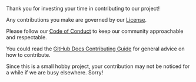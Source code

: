 Thank you for investing your time in contributing to our project!

Any contributions you make are governed by our [License](LICENSE.txt).

Please follow our [Code of Conduct](CODE_OF_CONDUCT.md) to keep our community approachable and respectable.

You could read the [GitHub Docs Contributing Guide](https://github.com/github/docs/blob/main/CONTRIBUTING.md) for general advice on how to contribute.

Since this is a small hobby project, your contribution may not be noticed for a while if we are busy elsewhere. Sorry!
